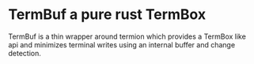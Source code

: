 # TermBuf a pure rust TermBox

TermBuf is a thin wrapper around termion which provides a TermBox like api and minimizes terminal writes using an internal buffer and change detection.
